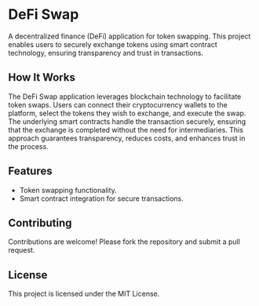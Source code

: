 # DeFi Swap

A decentralized finance (DeFi) application for token swapping. This project enables users to securely exchange tokens using smart contract technology, ensuring transparency and trust in transactions.

## How It Works

The DeFi Swap application leverages blockchain technology to facilitate token swaps. Users can connect their cryptocurrency wallets to the platform, select the tokens they wish to exchange, and execute the swap. The underlying smart contracts handle the transaction securely, ensuring that the exchange is completed without the need for intermediaries. This approach guarantees transparency, reduces costs, and enhances trust in the process.

## Features

- Token swapping functionality.
- Smart contract integration for secure transactions.

## Contributing

Contributions are welcome! Please fork the repository and submit a pull request.

## License

This project is licensed under the MIT License.
